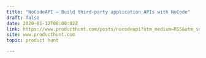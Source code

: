 ```yaml
---
title: "NoCodeAPI — Build third-party application APIs with NoCode"
draft: false
date: 2020-01-12T08:00:02Z
link: https://www.producthunt.com/posts/nocodeapi?utm_medium=RSS&utm_source=hune
site: www.producthunt.com
topic: product hunt  

---
```

